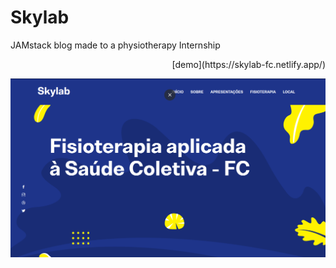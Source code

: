 # Skylab

JAMstack blog made to a physiotherapy Internship
<div align="right"> [demo](https://skylab-fc.netlify.app/) </div>

![skylab demo](static/demo.png)
